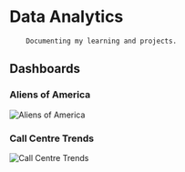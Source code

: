 # Data Analytics


        Documenting my learning and projects.
        
        
  ## Dashboards
  
  ### Aliens of America
![Aliens of America](https://user-images.githubusercontent.com/58165250/188125203-19172dd8-3298-4b61-ab5b-4c4a95234203.jpeg)

### Call Centre Trends

![Call Centre Trends](https://user-images.githubusercontent.com/58165250/188125224-6d6cbc68-005a-4f94-aae0-45a302edba73.jpeg)
